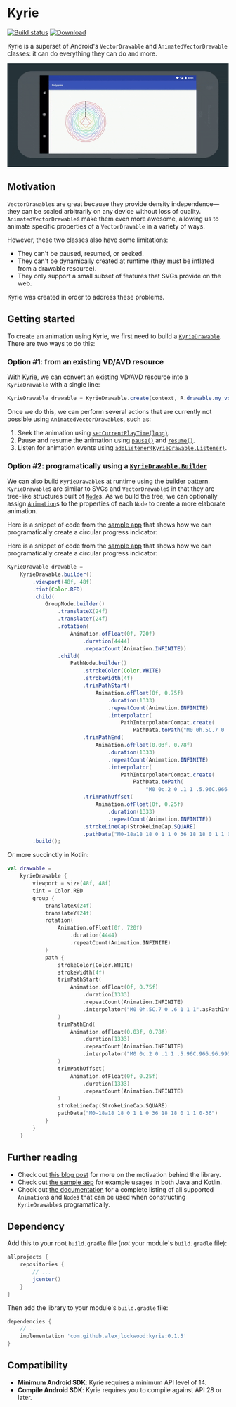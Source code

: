 # Kyrie

[![Build status][travis-badge]][travis-badge-url]
[![Download](https://api.bintray.com/packages/alexjlockwood/maven/kyrie/images/download.svg)](https://bintray.com/alexjlockwood/maven/kyrie/_latestVersion)

Kyrie is a superset of Android's `VectorDrawable` and `AnimatedVectorDrawable` classes: it can do everything they can do and more.

![Screen capture of tool](art/screencap.gif)

## Motivation

`VectorDrawable`s are great because they provide density independence—they can be scaled arbitrarily on any device without loss of quality. `AnimatedVectorDrawable`s make them even more awesome, allowing us to animate specific properties of a `VectorDrawable` in a variety of ways.

However, these two classes also have some limitations:

- They can't be paused, resumed, or seeked.
- They can't be dynamically created at runtime (they must be inflated from a drawable resource).
- They only support a small subset of features that SVGs provide on the web.

Kyrie was created in order to address these problems.

## Getting started

To create an animation using Kyrie, we first need to build a [`KyrieDrawable`][kyriedrawable]. There are two ways to do this:

### Option #1: from an existing VD/AVD resource

With Kyrie, we can convert an existing VD/AVD resource into a `KyrieDrawable` with a single line:

```java
KyrieDrawable drawable = KyrieDrawable.create(context, R.drawable.my_vd_or_avd);
```

Once we do this, we can perform several actions that are currently not possible using `AnimatedVectorDrawable`s, such as:

1. Seek the animation using [`setCurrentPlayTime(long)`][kyriedrawable#setcurrentplaytime].
2. Pause and resume the animation using [`pause()`][kyriedrawable#pause] and [`resume()`][kyriedrawable#resume].
3. Listen for animation events using [`addListener(KyrieDrawable.Listener)`][kyriedrawable#addlistener].

### Option #2: programatically using a [`KyrieDrawable.Builder`][kyriedrawable#builder]

We can also build `KyrieDrawable`s at runtime using the builder pattern. `KyrieDrawable`s are similar to SVGs and `VectorDrawable`s in that they are tree-like structures built of [`Node`][node]s. As we build the tree, we can optionally assign [`Animation`][animation]s to the properties of each `Node` to create a more elaborate animation.

Here is a snippet of code from the [sample app][progressfragment] that shows how we can programatically create a circular progress indicator:

Here is a snippet of code from the [sample app][progressfragment] that shows how we can programatically create a circular progress indicator:

```java
KyrieDrawable drawable =
    KyrieDrawable.builder()
        .viewport(48f, 48f)
        .tint(Color.RED)
        .child(
            GroupNode.builder()
                .translateX(24f)
                .translateY(24f)
                .rotation(
                    Animation.ofFloat(0f, 720f)
                        .duration(4444)
                        .repeatCount(Animation.INFINITE))
                .child(
                    PathNode.builder()
                        .strokeColor(Color.WHITE)
                        .strokeWidth(4f)
                        .trimPathStart(
                            Animation.ofFloat(0f, 0.75f)
                                .duration(1333)
                                .repeatCount(Animation.INFINITE)
                                .interpolator(
                                    PathInterpolatorCompat.create(
                                        PathData.toPath("M0 0h.5C.7 0 .6 1 1 1"))))
                        .trimPathEnd(
                            Animation.ofFloat(0.03f, 0.78f)
                                .duration(1333)
                                .repeatCount(Animation.INFINITE)
                                .interpolator(
                                    PathInterpolatorCompat.create(
                                        PathData.toPath(
                                            "M0 0c.2 0 .1 1 .5.96C.966.96.993 1 1 1"))))
                        .trimPathOffset(
                            Animation.ofFloat(0f, 0.25f)
                                .duration(1333)
                                .repeatCount(Animation.INFINITE))
                        .strokeLineCap(StrokeLineCap.SQUARE)
                        .pathData("M0-18a18 18 0 1 1 0 36 18 18 0 1 1 0-36")))
        .build();
```

Or more succinctly in Kotlin:

```kotlin
val drawable =
    kyrieDrawable {
        viewport = size(48f, 48f)
        tint = Color.RED
        group {
            translateX(24f)
            translateY(24f)
            rotation(
                Animation.ofFloat(0f, 720f)
                    .duration(4444)
                    .repeatCount(Animation.INFINITE)
            )
            path {
                strokeColor(Color.WHITE)
                strokeWidth(4f)
                trimPathStart(
                    Animation.ofFloat(0f, 0.75f)
                        .duration(1333)
                        .repeatCount(Animation.INFINITE)
                        .interpolator("M0 0h.5C.7 0 .6 1 1 1".asPathInterpolator())
                )
                trimPathEnd(
                    Animation.ofFloat(0.03f, 0.78f)
                        .duration(1333)
                        .repeatCount(Animation.INFINITE)
                        .interpolator("M0 0c.2 0 .1 1 .5.96C.966.96.993 1 1 1".asPathInterpolator())
                )
                trimPathOffset(
                    Animation.ofFloat(0f, 0.25f)
                        .duration(1333)
                        .repeatCount(Animation.INFINITE)
                )
                strokeLineCap(StrokeLineCap.SQUARE)
                pathData("M0-18a18 18 0 1 1 0 36 18 18 0 1 1 0-36")
            }
        }
    }
```

## Further reading

- Check out [this blog post][adp-blog-post] for more on the motivation behind the library.
- Check out [the sample app][sample-app-source-code] for example usages in both Java and Kotlin.
- Check out [the documentation][documentation] for a complete listing of all supported `Animation`s and `Node`s that can be used when constructing `KyrieDrawable`s programatically.

## Dependency

Add this to your root `build.gradle` file (_not_ your module's `build.gradle` file):

```gradle
allprojects {
    repositories {
        // ...
        jcenter()
    }
}
```

Then add the library to your module's `build.gradle` file:

```gradle
dependencies {
    // ...
    implementation 'com.github.alexjlockwood:kyrie:0.1.5'
}
```

## Compatibility

- **Minimum Android SDK**: Kyrie requires a minimum API level of 14.
- **Compile Android SDK**: Kyrie requires you to compile against API 28 or later.

[travis-badge]: https://travis-ci.org/alexjlockwood/kyrie.svg?branch=master
[travis-badge-url]: https://travis-ci.org/alexjlockwood/kyrie
[kyriedrawable]:https://alexjlockwood.github.io/kyrie/com.github.alexjlockwood.kyrie/-kyrie-drawable/index.html
[node]: https://alexjlockwood.github.io/kyrie/com.github.alexjlockwood.kyrie/-node/index.html
[animation]: https://alexjlockwood.github.io/kyrie/com.github.alexjlockwood.kyrie/-animation/index.html
[progressfragment]: https://github.com/alexjlockwood/kyrie/blob/master/sample/src/main/java/com/example/kyrie/ProgressFragment.kt
[kyriedrawable#setcurrentplaytime]: https://alexjlockwood.github.io/kyrie/com.github.alexjlockwood.kyrie/-kyrie-drawable/current-play-time.html
[kyriedrawable#pause]: https://alexjlockwood.github.io/kyrie/com.github.alexjlockwood.kyrie/-kyrie-drawable/pause.html
[kyriedrawable#resume]: https://alexjlockwood.github.io/kyrie/com.github.alexjlockwood.kyrie/-kyrie-drawable/resume.html
[kyriedrawable#addlistener]: https://alexjlockwood.github.io/kyrie/com.github.alexjlockwood.kyrie/-kyrie-drawable/add-listener.html
[kyriedrawable#builder]: https://alexjlockwood.github.io/kyrie/com.github.alexjlockwood.kyrie/-kyrie-drawable/-builder/index.html
[documentation]: https://alexjlockwood.github.io/kyrie/com.github.alexjlockwood.kyrie/index.html
[sample-app-source-code]: https://github.com/alexjlockwood/kyrie/tree/master/sample/src/main/java/com/example/kyrie
[adp-blog-post]: https://www.androiddesignpatterns.com/2018/03/introducing-kyrie-animated-vector-drawables.html
